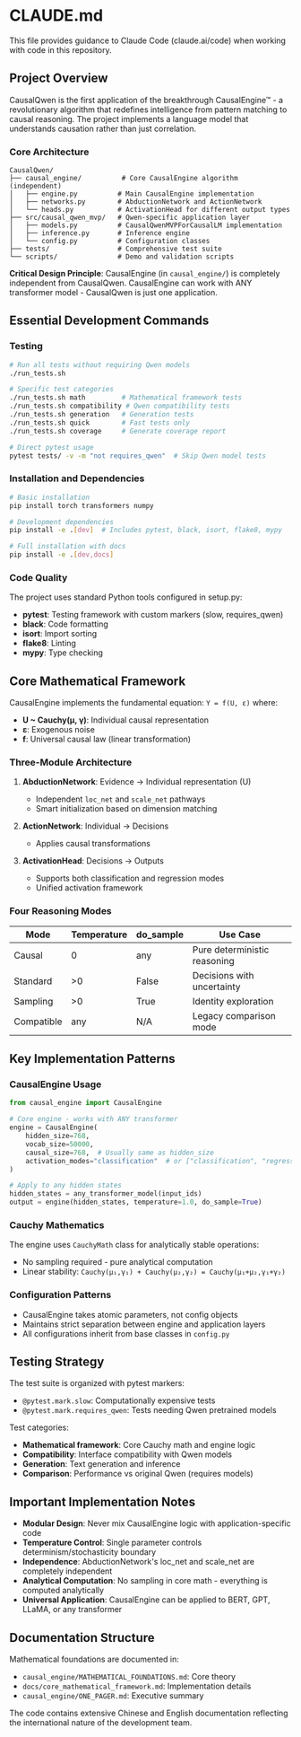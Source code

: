 # CLAUDE.md

This file provides guidance to Claude Code (claude.ai/code) when working with code in this repository.

## Project Overview

CausalQwen is the first application of the breakthrough CausalEngine™ - a revolutionary algorithm that redefines intelligence from pattern matching to causal reasoning. The project implements a language model that understands causation rather than just correlation.

### Core Architecture

```
CausalQwen/
├── causal_engine/          # Core CausalEngine algorithm (independent)
│   ├── engine.py          # Main CausalEngine implementation
│   ├── networks.py        # AbductionNetwork and ActionNetwork
│   └── heads.py           # ActivationHead for different output types
├── src/causal_qwen_mvp/   # Qwen-specific application layer
│   ├── models.py          # CausalQwenMVPForCausalLM implementation
│   ├── inference.py       # Inference engine
│   └── config.py          # Configuration classes
├── tests/                 # Comprehensive test suite
└── scripts/               # Demo and validation scripts
```

**Critical Design Principle**: CausalEngine (in `causal_engine/`) is completely independent from CausalQwen. CausalEngine can work with ANY transformer model - CausalQwen is just one application.

## Essential Development Commands

### Testing
```bash
# Run all tests without requiring Qwen models
./run_tests.sh

# Specific test categories
./run_tests.sh math         # Mathematical framework tests
./run_tests.sh compatibility # Qwen compatibility tests  
./run_tests.sh generation   # Generation tests
./run_tests.sh quick        # Fast tests only
./run_tests.sh coverage     # Generate coverage report

# Direct pytest usage
pytest tests/ -v -m "not requires_qwen"  # Skip Qwen model tests
```

### Installation and Dependencies
```bash
# Basic installation
pip install torch transformers numpy

# Development dependencies  
pip install -e .[dev]  # Includes pytest, black, isort, flake8, mypy

# Full installation with docs
pip install -e .[dev,docs]
```

### Code Quality
The project uses standard Python tools configured in setup.py:
- **pytest**: Testing framework with custom markers (slow, requires_qwen)
- **black**: Code formatting
- **isort**: Import sorting  
- **flake8**: Linting
- **mypy**: Type checking

## Core Mathematical Framework

CausalEngine implements the fundamental equation: `Y = f(U, ε)` where:
- **U ~ Cauchy(μ, γ)**: Individual causal representation
- **ε**: Exogenous noise  
- **f**: Universal causal law (linear transformation)

### Three-Module Architecture

1. **AbductionNetwork**: Evidence → Individual representation (U)
   - Independent `loc_net` and `scale_net` pathways
   - Smart initialization based on dimension matching
   
2. **ActionNetwork**: Individual → Decisions  
   - Applies causal transformations
   
3. **ActivationHead**: Decisions → Outputs
   - Supports both classification and regression modes
   - Unified activation framework

### Four Reasoning Modes

| Mode | Temperature | do_sample | Use Case |
|------|------------|-----------|----------|
| Causal | 0 | any | Pure deterministic reasoning |
| Standard | >0 | False | Decisions with uncertainty |
| Sampling | >0 | True | Identity exploration |
| Compatible | any | N/A | Legacy comparison mode |

## Key Implementation Patterns

### CausalEngine Usage
```python
from causal_engine import CausalEngine

# Core engine - works with ANY transformer
engine = CausalEngine(
    hidden_size=768,
    vocab_size=50000,
    causal_size=768,  # Usually same as hidden_size
    activation_modes="classification"  # or ["classification", "regression", ...]
)

# Apply to any hidden states
hidden_states = any_transformer_model(input_ids)
output = engine(hidden_states, temperature=1.0, do_sample=True)
```

### Cauchy Mathematics
The engine uses `CauchyMath` class for analytically stable operations:
- No sampling required - pure analytical computation
- Linear stability: `Cauchy(μ₁,γ₁) + Cauchy(μ₂,γ₂) = Cauchy(μ₁+μ₂,γ₁+γ₂)`

### Configuration Patterns  
- CausalEngine takes atomic parameters, not config objects
- Maintains strict separation between engine and application layers
- All configurations inherit from base classes in `config.py`

## Testing Strategy

The test suite is organized with pytest markers:
- `@pytest.mark.slow`: Computationally expensive tests
- `@pytest.mark.requires_qwen`: Tests needing Qwen pretrained models

Test categories:
- **Mathematical framework**: Core Cauchy math and engine logic
- **Compatibility**: Interface compatibility with Qwen models  
- **Generation**: Text generation and inference
- **Comparison**: Performance vs original Qwen (requires models)

## Important Implementation Notes

- **Modular Design**: Never mix CausalEngine logic with application-specific code
- **Temperature Control**: Single parameter controls determinism/stochasticity boundary
- **Independence**: AbductionNetwork's loc_net and scale_net are completely independent
- **Analytical Computation**: No sampling in core math - everything is computed analytically
- **Universal Application**: CausalEngine can be applied to BERT, GPT, LLaMA, or any transformer

## Documentation Structure

Mathematical foundations are documented in:
- `causal_engine/MATHEMATICAL_FOUNDATIONS.md`: Core theory
- `docs/core_mathematical_framework.md`: Implementation details
- `causal_engine/ONE_PAGER.md`: Executive summary

The code contains extensive Chinese and English documentation reflecting the international nature of the development team.